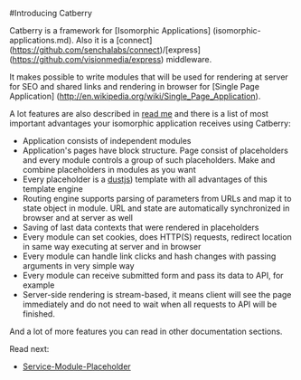 #Introducing Catberry

Catberry is a framework for [Isomorphic Applications]
(isomorphic-applications.md). Also it is a [connect]
(https://github.com/senchalabs/connect)/[express]
(https://github.com/visionmedia/express) middleware.

It makes possible to write modules that will be used for rendering at server for
SEO and shared links and rendering in browser for [Single Page Application]
(http://en.wikipedia.org/wiki/Single_Page_Application).

A lot features are also described in [read me](../README.md) and 
there is a list of most important advantages your isomorphic application 
receives using Catberry:

 * Application consists of independent modules
 * Application's pages have block structure. Page consist of placeholders and 
 every module controls a group of such placeholders. 
 Make and combine placeholders in modules as you want
 * Every placeholder is a [dustjs](https://github.com/linkedin/dustjs)) template 
 with all advantages of this template engine 
 * Routing engine supports parsing of parameters from URLs and map it 
 to state object in module. URL and state are automatically synchronized 
 in browser and at server as well
 * Saving of last data contexts that were rendered in placeholders
 * Every module can set cookies, does HTTP(S) requests, redirect location in
 same way executing at server and in browser
 * Every module can handle link clicks and hash changes with passing arguments 
 in very simple way
 * Every module can receive submitted form and pass its data to API, for example
 * Server-side rendering is stream-based, it means client will see the page
 immediately and do not need to wait when all requests to API will be finished.
 
 And a lot of more features you can read in other documentation sections.
 
 Read next:
 
 * [Service-Module-Placeholder](service-module-placeholder.md)